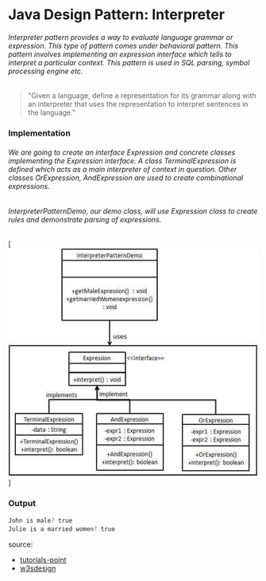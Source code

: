 # Java Design Pattern: Interpreter

###### Interpreter pattern provides a way to evaluate language grammar or expression. This type of pattern comes under behavioral pattern. This pattern involves implementing an expression interface which tells to interpret a particular context. This pattern is used in SQL parsing, symbol processing engine etc.

> "Given a language, define a representation for its grammar along with an inter­preter that uses the representation to interpret sentences in the language."

### Implementation

###### We are going to create an interface Expression and concrete classes implementing the Expression interface. A class TerminalExpression is defined which acts as a main interpreter of context in question. Other classes OrExpression, AndExpression are used to create combinational expressions.

###### InterpreterPatternDemo, our demo class, will use Expression class to create rules and demonstrate parsing of expressions.
  
[![Interpreter-pattern](../../../../resources/img/interpreter.jpg)]

### Output
```sh
John is male? true
Julie is a married women? true
```

source:
- [tutorials-point](https://www.tutorialspoint.com/design_pattern/interpreter_pattern.htm)
- [w3sdesign](http://www.w3sdesign.com/index0100.php)